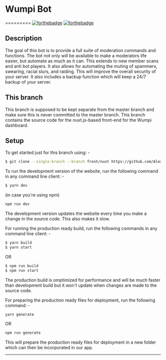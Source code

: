 # Wumpi Bot

=========
[![forthebadge](https://forthebadge.com/images/badges/made-with-javascript.svg)](https://nodejs.org/en/) [![forthebadge](https://forthebadge.com/images/badges/for-you.svg)](https://wumpi.xyz)

## Description

The goal of this bot is to provide a full suite of moderation commands and functions. The bot not only will be available to make a moderators life easier, but automate as much as it can. This extends to new member scans and anti bot players. It also allows for automating the muting of spammers, swearing, racial slurs, and raiding. This will improve the overall security of your server. It also includes a backup function which will keep a 24/7 backup of your server.

## This branch

This branch is supposed to be kept separate from the master branch and make sure this is never committed to the master branch.
This branch contains the source code for the nuxt.js-based front-end for the Wumpi dashboard.

## Setup

To get started just for this branch using: -

```bash
$ git clone --single-branch --branch front/nuxt https://github.com/Alex5219/Wumpi.git
```

To run the development version of the website, run the following command in any command line client: -

```bash
$ yarn dev
```

(in case you're using npm)

```bash
npm run dev
```

The development version updates the website every time you make a change in the source code. This also makes it slow.

For running the production ready build, run the following commands in any command line client: -

```bash
$ yarn build
$ yarn start
```

OR

```bash
$ npm run build
$ npm run start
```

The production build is omptimized for performance and will be much faster than development build but it won't update when changes are made to the source code.

For preparing the production ready files for deployment, run the following command: -

```bash
yarn generate
```

OR

```bash
npm run generate
```

This will prepare the production ready files for deployment in a new folder which can then be incorporated in our app.

---
